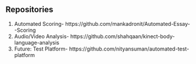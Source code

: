 ## Repositories
<ol>
<li>Automated Scoring- https://github.com/mankadronit/Automated-Essay--Scoring  </li>
<li>Audio/Video Analysis- https://github.com/shahqaan/kinect-body-language-analysis</li>
  <li>Future: Test Platform- https://github.com/nityansuman/automated-test-platform</li>
</ol>
